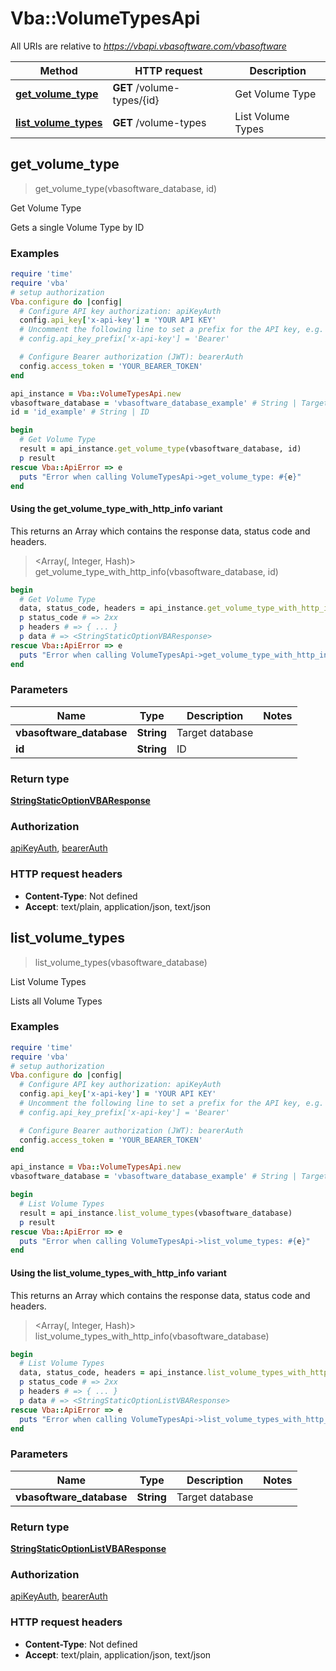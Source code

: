 # Vba::VolumeTypesApi

All URIs are relative to *https://vbapi.vbasoftware.com/vbasoftware*

| Method | HTTP request | Description |
| ------ | ------------ | ----------- |
| [**get_volume_type**](VolumeTypesApi.md#get_volume_type) | **GET** /volume-types/{id} | Get Volume Type |
| [**list_volume_types**](VolumeTypesApi.md#list_volume_types) | **GET** /volume-types | List Volume Types |


## get_volume_type

> <StringStaticOptionVBAResponse> get_volume_type(vbasoftware_database, id)

Get Volume Type

Gets a single Volume Type by ID

### Examples

```ruby
require 'time'
require 'vba'
# setup authorization
Vba.configure do |config|
  # Configure API key authorization: apiKeyAuth
  config.api_key['x-api-key'] = 'YOUR API KEY'
  # Uncomment the following line to set a prefix for the API key, e.g. 'Bearer' (defaults to nil)
  # config.api_key_prefix['x-api-key'] = 'Bearer'

  # Configure Bearer authorization (JWT): bearerAuth
  config.access_token = 'YOUR_BEARER_TOKEN'
end

api_instance = Vba::VolumeTypesApi.new
vbasoftware_database = 'vbasoftware_database_example' # String | Target database
id = 'id_example' # String | ID

begin
  # Get Volume Type
  result = api_instance.get_volume_type(vbasoftware_database, id)
  p result
rescue Vba::ApiError => e
  puts "Error when calling VolumeTypesApi->get_volume_type: #{e}"
end
```

#### Using the get_volume_type_with_http_info variant

This returns an Array which contains the response data, status code and headers.

> <Array(<StringStaticOptionVBAResponse>, Integer, Hash)> get_volume_type_with_http_info(vbasoftware_database, id)

```ruby
begin
  # Get Volume Type
  data, status_code, headers = api_instance.get_volume_type_with_http_info(vbasoftware_database, id)
  p status_code # => 2xx
  p headers # => { ... }
  p data # => <StringStaticOptionVBAResponse>
rescue Vba::ApiError => e
  puts "Error when calling VolumeTypesApi->get_volume_type_with_http_info: #{e}"
end
```

### Parameters

| Name | Type | Description | Notes |
| ---- | ---- | ----------- | ----- |
| **vbasoftware_database** | **String** | Target database |  |
| **id** | **String** | ID |  |

### Return type

[**StringStaticOptionVBAResponse**](StringStaticOptionVBAResponse.md)

### Authorization

[apiKeyAuth](../README.md#apiKeyAuth), [bearerAuth](../README.md#bearerAuth)

### HTTP request headers

- **Content-Type**: Not defined
- **Accept**: text/plain, application/json, text/json


## list_volume_types

> <StringStaticOptionListVBAResponse> list_volume_types(vbasoftware_database)

List Volume Types

Lists all Volume Types

### Examples

```ruby
require 'time'
require 'vba'
# setup authorization
Vba.configure do |config|
  # Configure API key authorization: apiKeyAuth
  config.api_key['x-api-key'] = 'YOUR API KEY'
  # Uncomment the following line to set a prefix for the API key, e.g. 'Bearer' (defaults to nil)
  # config.api_key_prefix['x-api-key'] = 'Bearer'

  # Configure Bearer authorization (JWT): bearerAuth
  config.access_token = 'YOUR_BEARER_TOKEN'
end

api_instance = Vba::VolumeTypesApi.new
vbasoftware_database = 'vbasoftware_database_example' # String | Target database

begin
  # List Volume Types
  result = api_instance.list_volume_types(vbasoftware_database)
  p result
rescue Vba::ApiError => e
  puts "Error when calling VolumeTypesApi->list_volume_types: #{e}"
end
```

#### Using the list_volume_types_with_http_info variant

This returns an Array which contains the response data, status code and headers.

> <Array(<StringStaticOptionListVBAResponse>, Integer, Hash)> list_volume_types_with_http_info(vbasoftware_database)

```ruby
begin
  # List Volume Types
  data, status_code, headers = api_instance.list_volume_types_with_http_info(vbasoftware_database)
  p status_code # => 2xx
  p headers # => { ... }
  p data # => <StringStaticOptionListVBAResponse>
rescue Vba::ApiError => e
  puts "Error when calling VolumeTypesApi->list_volume_types_with_http_info: #{e}"
end
```

### Parameters

| Name | Type | Description | Notes |
| ---- | ---- | ----------- | ----- |
| **vbasoftware_database** | **String** | Target database |  |

### Return type

[**StringStaticOptionListVBAResponse**](StringStaticOptionListVBAResponse.md)

### Authorization

[apiKeyAuth](../README.md#apiKeyAuth), [bearerAuth](../README.md#bearerAuth)

### HTTP request headers

- **Content-Type**: Not defined
- **Accept**: text/plain, application/json, text/json

